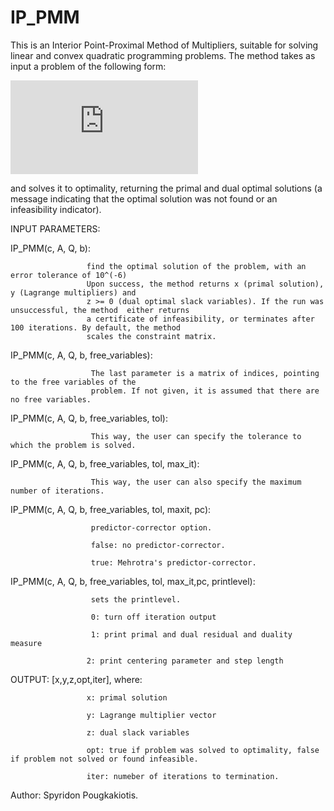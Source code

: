 # IP_PMM
This is an Interior Point-Proximal Method of Multipliers, suitable for solving linear and convex quadratic
programming problems. The method takes as input a problem of the following form:


![equation](https://latex.codecogs.com/gif.latex?%24%5C%20%24%5C%5C%20%5Cmin%5C%20c%5ETx%20&plus;%20%5Cfrac%7B1%7D%7B2%7Dx%5ET%20Q%20x%2C%20%5C%5C%20%5Ctext%7Bs.t.%7D%20Ax%20%3D%20b%2C%5C%5C%20x_C%20%5Cgeq%200%2C%20%5Cforall%5C%20i%20%5Cin%20C%20%5Csubset%20%5C%7B1%2C%5Ccdots%2Cn%5C%7D%2C%5C%5C%20x_I%5C%20%5Ctext%7Bfree%7D%2C%20%5Cforall%5C%20i%20%5Cin%20F%20%3D%20%5C%7B1%2C%5Ccdots%2Cn%5C%7D%5Csetminus%20C)  
 
                     
and solves it to optimality, returning the primal and dual optimal solutions (a message indicating that the
optimal solution was not found or an infeasibility indicator).

INPUT PARAMETERS:

IP_PMM(c, A, Q, b): 

                     find the optimal solution of the problem, with an error tolerance of 10^(-6)
                     Upon success, the method returns x (primal solution), y (Lagrange multipliers) and
                     z >= 0 (dual optimal slack variables). If the run was unsuccessful, the method  either returns
                     a certificate of infeasibility, or terminates after 100 iterations. By default, the method
                     scales the constraint matrix.
                     
IP_PMM(c, A, Q, b, free_variables): 

                      The last parameter is a matrix of indices, pointing to the free variables of the
                      problem. If not given, it is assumed that there are no free variables.
                                     
IP_PMM(c, A, Q, b, free_variables, tol): 

                      This way, the user can specify the tolerance to which the problem is solved.

IP_PMM(c, A, Q, b, free_variables, tol, max_it):

                      This way, the user can also specify the maximum number of iterations.

IP_PMM(c, A, Q, b, free_variables, tol, maxit, pc):


                      predictor-corrector option.

                      false: no predictor-corrector.
                                                     
                      true: Mehrotra's predictor-corrector.
                                                     
                                                     
IP_PMM(c, A, Q, b, free_variables, tol, max_it,pc, printlevel): 

                      sets the printlevel.
                                                              
                      0: turn off iteration output
                                                              
                      1: print primal and dual residual and duality measure
                                                              
                     2: print centering parameter and step length
                                                              
OUTPUT: [x,y,z,opt,iter], where:

                     x: primal solution
         
                     y: Lagrange multiplier vector
         
                     z: dual slack variables
         
                     opt: true if problem was solved to optimality, false if problem not solved or found infeasible.
         
                     iter: numeber of iterations to termination.
      
Author: Spyridon Pougkakiotis.

